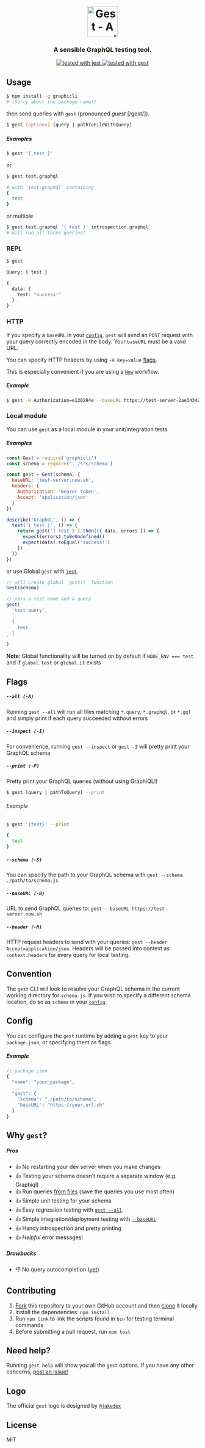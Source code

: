 <h1 align="center">
  <img src='https://raw.githubusercontent.com/mfix22/gest/master/media/logo.png' height='80px' alt='Gest - A sensible GraphQL testing CLI and tool.'>
</h1>
<h3 align="center">A sensible GraphQL testing tool.</h3>
<p  align="center">
  <a href="https://github.com/facebook/jest">
    <img src="https://img.shields.io/badge/tested_with-jest-99424f.svg" alt="tested with jest" />
  </a>
  <a href="https://github.com/mfix22/gest">
    <img src="https://img.shields.io/badge/tested_with-gest-e00098.svg" alt="tested with gest" />
  </a>
</p>

## Usage

```bash
$ npm install -g graphicli
# (Sorry about the package name!)
```

then send queries with `gest` (pronounced _guest_ [/ɡest/]).

```bash
$ gest [options] [query | pathToFileWithQuery]
```

##### Examples

```bash
$ gest '{ test }'
```

or

```bash
$ gest test.graphql

# with `test.graphql` containing
{
  test
}
```

or multiple

```bash
$ gest test.graphql '{ test }' introspection.graphql
# will run all three queries!
```

### REPL

```bash
$ gest

Query: { test }

{
  data: {
    test: "success!"
  }
}
```

### HTTP

If you specify a `baseURL` in your [`config`](#config), `gest` will send an `POST` request with your query correctly encoded in the body. Your `baseURL` must be a valid URL.

You can specify HTTP headers by using `-H key=value` [flags](#flags).

This is especially convenient if you are using a [`Now`](https://zeit.co/now) workflow.

##### Example

```bash
$ gest -H Authorization=e130294e --baseURL https://test-server-2ae34342.now.sh '{ test }'
```

### Local module

You can use `gest` as a local module in your unit/integration tests

##### Examples

```javascript
const Gest = require('graphicli')
const schema = require('../src/schema')

const gest = Gest(schema, {
  baseURL: 'test-server.now.sh',
  headers: {
    Authorization: 'Bearer token',
    Accept: 'application/json'
  }
})

describe('GraphQL', () => {
  test('{ test }', () => {
    return gest('{ test }').then(({ data, errors }) => {
      expect(errors).toBeUndefined()
      expect(data).toEqual('success!')
    })
  })
})
```

or use Global `gest` with [`jest`](https://facebook.github.io/jest/).

```javascript
// will create global `gest()` function
Gest(schema)

// pass a test name and a query
gest(
  'test query',
  `
  {
    test
  }
`
)
```

**Note**: Global functionality will be turned on by default if `NODE_ENV === test` and if `global.test` or `global.it` exists

## Flags

##### `--all (-A)`

Running `gest --all` will run all files matching `*.query`, `*.graphql`, or `*.gql` and
simply print if each query succeeded without errors

##### `--inspect (-I)`

For convenience, running `gest --inspect` or `gest -I` will pretty print your GraphQL schema

##### `--print (-P)`

Pretty print your GraphQL queries (without using GraphiQL!)

```bash
$ gest [query | pathToQuery] --print
```

###### Example

```bash
$ gest '{test}' --print

{
  test
}
```

##### `--schema (-S)`

You can specify the path to your GraphQL schema with `gest --schema ./path/to/schema.js`

##### `--baseURL (-B)`

URL to send GraphQL queries to: `gest --baseURL https://test-server.now.sh`

##### `--header (-H)`

HTTP request headers to send with your queries: `gest --header Accept=application/json`.
Headers will be passed into context as `context.headers` for every query for local testing.

## Convention

The `gest` CLI will look to resolve your GraphQL schema in the current working directory for `schema.js`. If you wish to specify a different schema location, do so as `schema` in your [`config`](#config).

## Config

You can configure the `gest` runtime by adding a `gest` key to your `package.json`, or specifying them as flags.

##### Example

```javascript
// package.json
{
  "name": "your_package",
  ...
  "gest": {
    "schema": "./path/to/schema",
    "baseURL": "https://your.url.sh"
  }
}
```

## Why `gest`?

##### Pros

- :+1: No restarting your dev server when you make changes
- :+1: Testing your schema doesn't require a separate window (e.g. Graphiql)
- :+1: Run queries [from files](#usage) (save the queries you use most often)
- :+1: Simple unit testing for your schema
- :+1: Easy regression testing with [`gest --all`](#flags).
- :+1: Simple integration/deployment testing with [`--baseURL`](#http)
- :+1: Handy introspection and pretty printing
- :+1: _Helpful_ error messages!

##### Drawbacks

- :-1: No query autocompletion ([yet](https://github.com/mfix22/gest/issues/1))

## Contributing

1. [Fork](https://help.github.com/articles/fork-a-repo/) this repository to your own GitHub account and then [clone](https://help.github.com/articles/cloning-a-repository/) it locally
2. Install the dependencies: `npm install`
3. Run `npm link` to link the scripts found in `bin` for testing terminal commands
4. Before submitting a pull request, run `npm test`

## Need help?

Running `gest help` will show you all the `gest` options. If you have any other concerns, [post an issue!](https://github.com/mfix22/gest/issues)

## Logo

The official `gest` logo is designed by [`@jakedex`](https://github.com/jakedex)

## License

MIT

